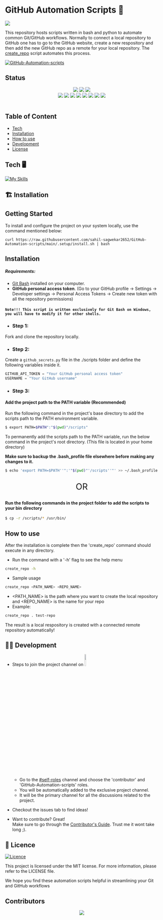 # GitHub Automation Scripts 🤖
![](https://github.com/sahil-sagwekar2652/GitHub-Automation-scripts/workflows/Flake8Linter/badge.svg)

This repository hosts scripts written in bash and python to automate common Git/GitHub workflows. Normally to connect a local repository to GitHub one has to go to the GitHub website, create a new respository and then add the new GitHub repo as a remote for your local repository. The [create_repo](scripts/create_repo) script automates this process.

[![GitHub-Automation-scripts](https://github-readme-stats.vercel.app/api/pin/?username=sahil-sagwekar2652&repo=GitHub-Automation-scripts&theme=dark)](https://github.com/sahil-sagwekar2652/GitHub-Automation-scripts)<br/>

## Status
<div align="center">
<img src="https://forthebadge.com/images/badges/built-with-love.svg" />
<img src="https://forthebadge.com/images/badges/uses-brains.svg" />
<img src="https://forthebadge.com/images/badges/powered-by-responsibility.svg" />
 <br>
  <img src="https://img.shields.io/github/repo-size/sahil-sagwekar2652/GitHub-Automation-scripts?style=for-the-badge" />
  <img src="https://img.shields.io/github/issues/sahil-sagwekar2652/Github-Automation-scripts?style=for-the-badge" />
  <img src="https://img.shields.io/github/issues-closed-raw/sahil-sagwekar2652/Github-Automation-scripts?style=for-the-badge" />
  
  <img src="https://img.shields.io/github/forks/sahil-sagwekar2652/GitHub-Automation-scripts?style=for-the-badge" />
  <img src="https://img.shields.io/github/issues-pr/sahil-sagwekar2652/GitHub-Automation-scripts?style=for-the-badge" />
  <img src="https://img.shields.io/github/issues-pr-closed-raw/sahil-sagwekar2652/GitHub-Automation-scripts?style=for-the-badge" />
  <img src="https://img.shields.io/github/stars/sahil-sagwekar2652/GitHub-Automation-scripts?style=for-the-badge" />
  <img src="https://img.shields.io/github/contributors/sahil-sagwekar2652/GitHUb-Automation-scripts?style=for-the-badge" />
  </div>
<br>

## Table of Content
- [Tech](#tech)
- [Installation](#installation)
- [How to use](#how-to-use)
- [Development](#develop)
- [License](#license)

<a name="tech"></a>
## Tech 🖥️
[![My Skills](https://skillicons.dev/icons?i=py,bash,git,github&perline=4)](https://skillicons.dev)


## 🏗️ Installation

## Getting Started

To install and configure the project on your system locally, use the command mentioned below:

```curl https://raw.githubusercontent.com/sahil-sagwekar2652/GitHub-Automation-scripts/main/.setup/install.sh | bash```

## Installation

##### Requirements:
- [Git Bash](https://git-scm.com/downloads) installed on your computer.
- **GitHub personal access token**. (Go to your GitHub profile -> Settings -> Developer settings -> Personal Access Tokens -> Create new token with all the repository permissions)


#### ```Note!!! This script is written exclusively for Git Bash on Windows, you will have to modify it for other shells.```

- ### Step 1:
Fork and clone the repository locally.

- ### Step 2:
Create a ```github_secrets.py``` file in the ./scripts folder and define the following variables inside it.

```py
GITHUB_API_TOKEN = "Your GitHub personal access token"
USERNAME = "Your GitHub username"
```

- ### Step 3:

#### Add the project path to the PATH variable (Recommended)

Run the following command in the project's base directory to add the scripts path to the PATH environment variable.

```sh
$ export PATH=$PATH":"$(pwd)"/scripts"
```

To permanently add the scripts path to the PATH variable, run the below command in the project's root directory. (This file is located in your home directory)  

**Make sure to backup the .bash_profile file elsewhere before making any changes to it.**

```sh
$ echo 'export PATH=$PATH''":'"$(pwd)"'/scripts''"' >> ~/.bash_profile
```

<p style="text-align:center;font-size:1.75rem">OR</p>

#### Run the following commands in the project folder to add the scripts to your bin directory
```sh
$ cp -r /scripts/* /usr/bin/
```

## How to use
After the installation is complete then the 'create_repo' command should execute in any directory.

- Run the command with a '-h' flag to see the help menu
```sh
create_repo -h
```
- Sample usage
```sh
create_repo <PATH_NAME> <REPO_NAME>
```
- <PATH_NAME> is the path where you want to create the local repository and <REPO_NAME> is the name for your repo
- Example:
```sh
create_repo . test-repo
```
The result is a local respository is created with a connected remote repository automatically!

<a name="develop"></a>
## 👨‍💻 Development

- Steps to join the project channel on  <a href="https://discord.com/channels/1099745007172329592/1099745007675646042"><img src="https://assets-global.website-files.com/6257adef93867e50d84d30e2/636e0b5061df29d55a92d945_full_logo_blurple_RGB.svg" width="10%"></a>

    - Go to the [#self-roles](https://discord.com/channels/1099745007172329592/1099745007675646042) channel and choose the 'contributor' and 'GitHub-Automation-scripts' roles.
    - You will be automatically added to the exclusive project channel.
    - It will be the primary channel for all the discussions related to the project.  
  
- Checkout the issues tab to find ideas!

- Want to contribute? Great!  
Make sure to go through the [Contributor's Guide](CONTRIBUTING.md). Trust me it wont take long ;). 


## 🪪 Licence

[![Licence](https://img.shields.io/github/license/Ileriayo/markdown-badges?style=for-the-badge)](LICENSE)


This project is licensed under the MIT license. For more information, please refer to the LICENSE file.

We hope you find these automation scripts helpful in streamlining your Git and GitHub workflows



## Contributors

<p align="center"
   <a href="https://github.com/sahil-sagwekar2652/GitHub-Automation-scripts/graphs/contributors">
  <img src="https://contrib.rocks/image?repo=sahil-sagwekar2652/GitHub-Automation-scripts" />
</a></p>

